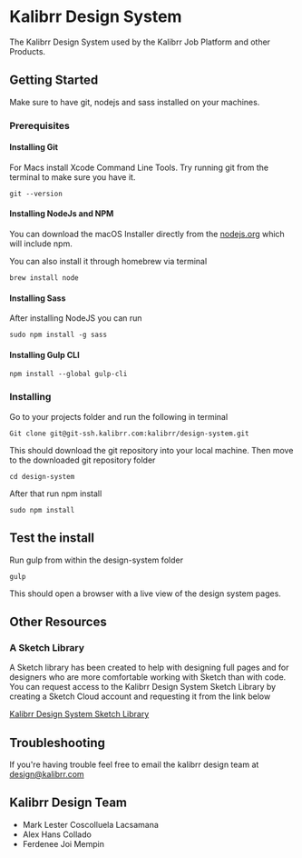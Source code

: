 # Kalibrr Design System

The Kalibrr Design System used by the Kalibrr Job Platform and other Products.

## Getting Started

Make sure to have git, nodejs and sass installed on your machines.

### Prerequisites

#### Installing Git

For Macs install Xcode Command Line Tools. Try running git from the terminal to make sure you have it.

```
git --version
```
#### Installing NodeJs and NPM

You can download the macOS Installer directly from the [nodejs.org](https://nodejs.org/en/) which will include npm.

You can also install it through homebrew via terminal
```
brew install node
``` 

#### Installing Sass

After installing NodeJS you can run
```
sudo npm install -g sass
```

#### Installing Gulp CLI
```
npm install --global gulp-cli
```

### Installing

Go to your projects folder and run the following in terminal
```
Git clone git@git-ssh.kalibrr.com:kalibrr/design-system.git
```

This should download the git repository into your local machine. Then move to the downloaded git repository folder
```
cd design-system
```

After that run npm install
```
sudo npm install
```

## Test the install

Run gulp from within the design-system folder
```
gulp
```

This should open a browser with a live view of the design system pages.

## Other Resources
### A Sketch Library
A Sketch library has been created to help with designing full pages and for designers who are more comfortable working with Sketch than with code. You can request access to the Kalibrr Design System Sketch Library by creating a Sketch Cloud account and requesting it from the link below

[Kalibrr Design System Sketch Library](https://sketch.cloud/s/pQPEJ)

## Troubleshooting
If you're having trouble feel free to email the kalibrr design team at design@kalibrr.com

## Kalibrr Design Team
* Mark Lester Coscolluela Lacsamana
* Alex Hans Collado
* Ferdenee Joi Mempin

